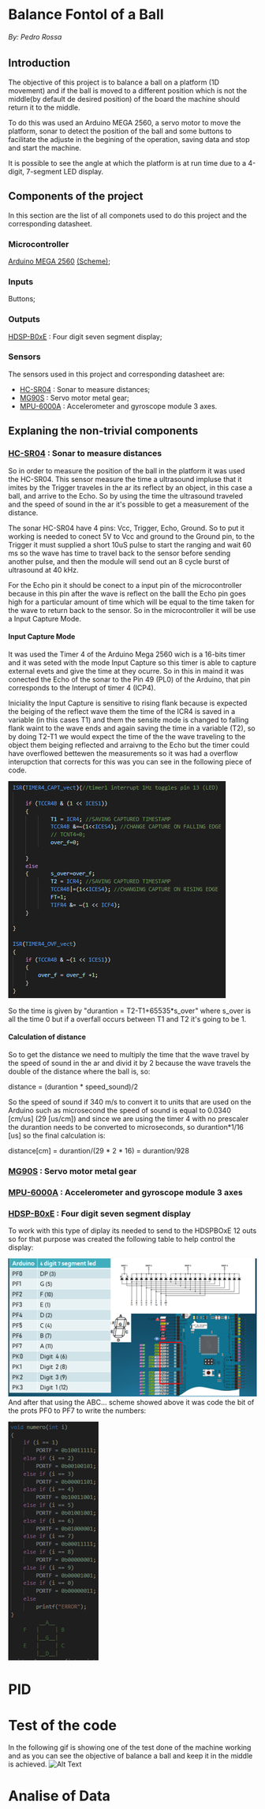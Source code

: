 # Balance Fontol of a Ball

###### By: Pedro Rossa

## Introduction

The objective of this project is to balance a ball on a platform (1D movement) and if the ball is moved to a different position which is not the middle(by default de desired position) of the board the machine should return it to the middle.

To do this was used an Arduino MEGA 2560, a servo motor to move the platform, sonar to detect the position of the ball and some buttons to facilitate the adjuste in the begining of the operation, saving data and stop and start the machine.

It is possible to see the angle at which the platform is at run time due to a 4-digit, 7-segment LED display.

## Components of the project
In this section are the list of all componets used to do this project and the corresponding datasheet.
### Microcontroller
[Arduino MEGA 2560](https://ww1.microchip.com/downloads/en/devicedoc/atmel-2549-8-bit-avr-microcontroller-atmega640-1280-1281-2560-2561_datasheet.pdf) [(Scheme)](https://github.com/meft-sad/Balance_Control_of_a_Ball/blob/master/Manuals/Arduino_mega.png);
### Inputs 
Buttons;
### Outputs
[HDSP-B0xE](http://www.farnell.com/datasheets/2095876.pdf) :  Four digit seven segment display;


### Sensors
The sensors used in this project and corresponding datasheet are:
* [HC-SR04](https://cdn.sparkfun.com/datasheets/Sensors/Proximity/HCSR04.pdf) : Sonar to measure distances;
* [MG90S](https://www.electronicoscaldas.com/datasheet/MG90S_Tower-Pro.pdf) : Servo motor metal gear;
* [MPU-6000A](https://cdn.sparkfun.com/datasheets/Sensors/Accelerometers/RM-MPU-6000A.pdf) : Accelerometer and gyroscope module 3 axes.

## Explaning the non-trivial components

### [HC-SR04](https://cdn.sparkfun.com/datasheets/Sensors/Proximity/HCSR04.pdf) : Sonar to measure distances

So in order to measure the position of the ball in the platform it was used the HC-SR04. This sensor measure the time a ultrasound impluse that it imites by the Trigger traveles in the ar its reflect by an object, in this case a ball, and arrive to the Echo. So by using the time the ultrasound traveled and the speed of sound in the ar it's possible to get a measurement of the distance.

The sonar HC-SR04 have 4 pins: Vcc, Trigger, Echo, Ground. So to put it working is needed to conect 5V to Vcc and ground to the Ground pin, to the Trigger it must supplied a short 10uS pulse to start the ranging and wait 60 ms so the wave has time to travel back to the sensor before sending another pulse, and then the module will send out an 8 cycle burst of ultrasound at 40 kHz. 



For the Echo pin it should be conect to a input pin of the microcontroller because in this pin after the wave is reflect on the balll the Echo pin goes high for a particular amount of time which will be equal to the time taken for the wave to return back to the sensor. So in the microcontroller it will be use a Input Capture Mode.

#### Input Capture Mode

It was used the Timer 4 of the Arduino Mega 2560 wich is a 16-bits timer and it was seted with the mode Input Capture so this timer is able to capture external evets and give the time at they ocurre. So in this in maind it was conected the Echo of the sonar to the Pin 49 (PL0) of the Arduino, that pin corresponds to the Interupt of timer 4 (ICP4).

Iniciality the Input Capture is sensitive to rising flank because is  expected the beiging of the reflect wave them the time of the ICR4 is saved in a variable (in this cases T1) and them the sensite mode is changed to falling flank waint to the wave ends and again saving the time in a variable (T2), so by doing T2-T1 we would expect the time of the the wave traveling to the object them beiging reflected and arraivng to the Echo but the timer could have overflowed bettewen the measurements so it was had a overflow interupction that corrects for this was you can see in the following piece of code.

![tabella](Tables_Imag/Timer_4_ISR_2.png)

So the time is given by "durantion = T2-T1+65535*s_over" where s_over is all the time 0 but if a overfall occurs between T1 and T2 it's going to be 1.

#### Calculation of distance

So to get the distance we need to multiply the time that the wave travel by the speed of sound in the ar and divid it by 2 because the wave travels the double of the distance where the ball is, so:

distance = (durantion * speed_sound)/2

So the speed of sound if 340 m/s to convert it to units that are used on the Arduino such as microsecond the speed of sound is equal to 0.0340 [cm/us] (29 [us/cm]) and since we are using the timer 4 with no prescaler the durantion needs to be converted to microseconds, so durantion*1/16 [us] so the final calculation is:

distance[cm] = durantion/(29 * 2 * 16) = durantion/928


### [MG90S](https://www.electronicoscaldas.com/datasheet/MG90S_Tower-Pro.pdf) : Servo motor metal gear




### [MPU-6000A](https://cdn.sparkfun.com/datasheets/Sensors/Accelerometers/MPU-6050.pdf) : Accelerometer and gyroscope module 3 axes

### [HDSP-B0xE](http://www.farnell.com/datasheets/2095876.pdf) :  Four digit seven segment display

To work with this type of diplay its needed to send to the HDSPBOxE 12 outs so for that purpose was created the following table to help control the display:

![tabella](Tables_Imag/7_S_D.png)
And after that using the ABC... scheme showed above it was code the bit of the prots PF0 to PF7 to write the numbers:

![tabella](Tables_Imag/Code_numb.png)
# PID
# Test of the code 
In the following gif is showing one of the test done of the machine working and as you can see the objective of balance a ball and keep it in the middle is achieved.
![Alt Text](/Tables_Imag/test.gif)

# Analise of Data
